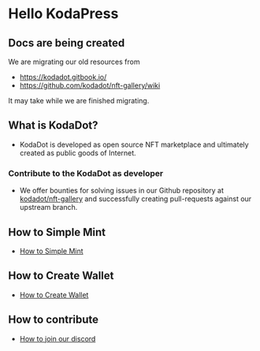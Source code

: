 # Hello KodaPress

## Docs are being created
We are migrating our old resources from 
- https://kodadot.gitbook.io/
- https://github.com/kodadot/nft-gallery/wiki

It may take while we are finished migrating.

## What is KodaDot?

- KodaDot is developed as open source NFT marketplace and ultimately created as public goods of Internet.

### Contribute to the KodaDot as developer
- We offer bounties for solving issues in our Github repository at [kodadot/nft-gallery](https://github.com/kodadot/nft-gallery/issues/) and successfully creating pull-requests against our upstream branch.

 

## How to Simple Mint
- [How to Simple Mint](simple_mint.md)

## How to Create Wallet
- [How to Create Wallet](how_to_create_wallet.md)

## How to contribute 
- [How to join our discord](https://discord.gg/kodadot)


